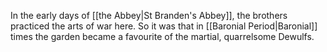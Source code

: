 In the early days of [[the Abbey|St Branden's Abbey]], the brothers practiced the arts of war here. So it was that in [[Baronial Period|Baronial]] times the garden became a favourite of the martial, quarrelsome Dewulfs.